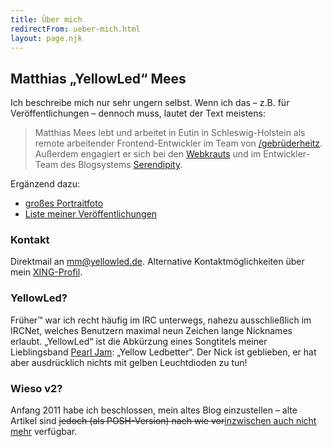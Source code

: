 ```yaml
---
title: Über mich
redirectFrom: ueber-mich.html
layout: page.njk
---
```


## Matthias „YellowLed“ Mees

Ich beschreibe mich nur sehr ungern selbst. Wenn ich das – z.B. für Veröffentlichungen – dennoch muss, lautet der Text meistens:

> Matthias Mees lebt und arbeitet in Eutin in Schleswig-Holstein als remote arbeitender Frontend-Entwickler im Team von [/gebrüderheitz](https://gebruederheitz.de). Außerdem engagiert er sich bei den [Webkrauts](http://webkrauts.de) und im Entwickler-Team des Blogsystems [Serendipity](https://s9y.org).

Ergänzend dazu:

-   [großes Portraitfoto](/v2/uploads/matthias-mees-1024x768.jpg)
-   [Liste meiner Veröffentlichungen](/fachartikel/)

### Kontakt

Direktmail an [mm@yellowled.de](mailto:mm@yellowled.de). Alternative Kontaktmöglichkeiten über mein [XING-Profil](http://www.xing.com/profile/Matthias_Mees).

### YellowLed?

Früher™ war ich recht häufig im IRC unterwegs, nahezu ausschließlich im IRCNet, welches Benutzern maximal neun Zeichen lange Nicknames erlaubt. „YellowLed“ ist die Abkürzung eines Songtitels meiner Lieblingsband [Pearl Jam](http://www.pearljam.com): „Yellow Ledbetter“. Der Nick ist geblieben, er hat aber ausdrücklich nichts mit gelben Leuchtdioden zu tun!

### Wieso v2?

Anfang 2011 habe ich beschlossen, mein altes Blog einzustellen – alte Artikel sind <del>jedoch (als POSH-Version) nach wie vor</del><ins>inzwischen auch nicht mehr</ins> verfügbar.

